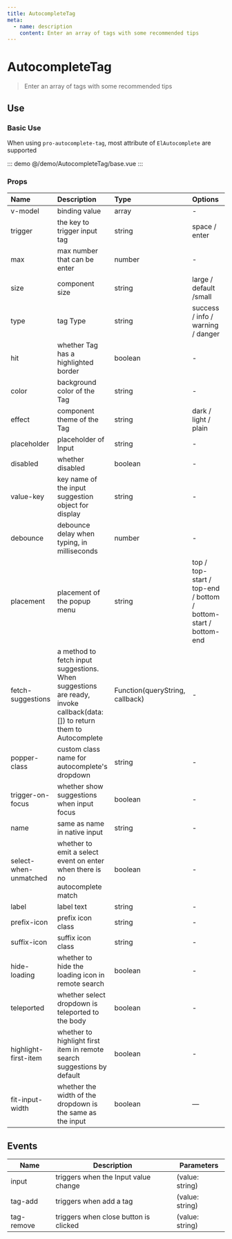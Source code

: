 ```yaml
---
title: AutocompleteTag
meta:
  - name: description
    content: Enter an array of tags with some recommended tips
---
```


# AutocompleteTag

> Enter an array of tags with some recommended tips

## Use

### Basic Use

When using `pro-autocomplete-tag`, most attribute of `ElAutocomplete` are supported

::: demo
@/demo/AutocompleteTag/base.vue
:::

### Props

| Name                  | Description                                                                                                              | Type                            | Options                                                        | Default      |
| :-------------------- | :----------------------------------------------------------------------------------------------------------------------- | :------------------------------ | :------------------------------------------------------------- | :----------- |
| v-model               | binding value                                                                                                            | array                           | -                                                              | -            |
| trigger               | the key to trigger input tag                                                                                             | string                          | space / enter                                                  | enter        |
| max                   | max number that can be enter                                                                                             | number                          | -                                                              | -            |
| size                  | component size                                                                                                           | string                          | large / default /small                                         | -            |
| type                  | tag Type                                                                                                                 | string                          | success / info / warning / danger                              | -            |
| hit                   | whether Tag has a highlighted border                                                                                     | boolean                         | -                                                              | false        |
| color                 | background color of the Tag                                                                                              | string                          | -                                                              | -            |
| effect                | component theme of the Tag                                                                                               | string                          | dark / light / plain                                           | light        |
| placeholder           | placeholder of Input                                                                                                     | string                          | -                                                              | -            |
| disabled              | whether disabled                                                                                                         | boolean                         | -                                                              | false        |
| value-key             | key name of the input suggestion object for display                                                                      | string                          | -                                                              | value        |
| debounce              | debounce delay when typing, in milliseconds                                                                              | number                          | -                                                              | 300          |
| placement             | placement of the popup menu                                                                                              | string                          | top / top-start / top-end / bottom / bottom-start / bottom-end | bottom-start |
| fetch-suggestions     | a method to fetch input suggestions. When suggestions are ready, invoke callback(data:[]) to return them to Autocomplete | Function(queryString, callback) | -                                                              | -            |
| popper-class          | custom class name for autocomplete's dropdown                                                                            | string                          | -                                                              | -            |
| trigger-on-focus      | whether show suggestions when input focus                                                                                | boolean                         | -                                                              | true         |
| name                  | same as name in native input                                                                                             | string                          | -                                                              | -            |
| select-when-unmatched | whether to emit a select event on enter when there is no autocomplete match                                              | boolean                         | -                                                              | false        |
| label                 | label text                                                                                                               | string                          | -                                                              | -            |
| prefix-icon           | prefix icon class                                                                                                        | string                          | -                                                              | -            |
| suffix-icon           | suffix icon class                                                                                                        | string                          | -                                                              | -            |
| hide-loading          | whether to hide the loading icon in remote search                                                                        | boolean                         | -                                                              | false        |
| teleported            | whether select dropdown is teleported to the body                                                                        | boolean                         | -                                                              | true         |
| highlight-first-item  | whether to highlight first item in remote search suggestions by default                                                  | boolean                         | -                                                              | false        |
| fit-input-width       | whether the width of the dropdown is the same as the input                                                               | boolean                         | —                                                              | false        |

## Events

| Name       | Description                           | Parameters      |
| ---------- | ------------------------------------- | --------------- |
| input      | triggers when the Input value change  | (value: string) |
| tag-add    | triggers when add a tag               | (value: string) |
| tag-remove | triggers when close button is clicked | (value: string) |
